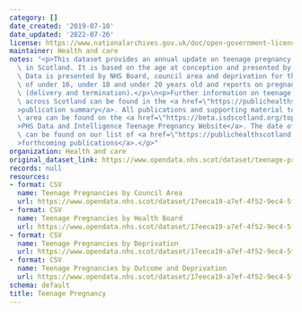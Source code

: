 ```yaml
---
category: []
date_created: '2019-07-10'
date_updated: '2022-07-26'
license: https://www.nationalarchives.gov.uk/doc/open-government-licence/version/3/
maintainer: Health and care
notes: "<p>This dataset provides an annual update on teenage pregnancy statistics\
  \ in Scotland. It is based on the age at conception and presented by year of\n conception.\
  \ Data is presented by NHS Board, council area and deprivation for the age groups\
  \ of under 16, under 18 and under 20 years old and reports on pregnancies and outcome\
  \ (delivery and termination).</p>\n<p>Further information on teenage pregnancies\
  \ across Scotland can be found in the <a href=\"https://publichealthscotland.scot/publications/teenage-pregnancies/\"\
  >publication summary</a>. All publications and supporting material to this topic\
  \ area can be found on the <a href=\"https://beta.isdscotland.org/topics/maternity-and-births/teenage-pregnancy/\"\
  >PHS Data and Intelligence Teenage Pregnancy Website</a>. The date of the next release\
  \ can be found on our list of <a href=\"https://publichealthscotland.scot/publications/forthcoming-publications/\"\
  >forthcoming publications</a>.</p>"
organization: Health and care
original_dataset_link: https://www.opendata.nhs.scot/dataset/teenage-pregnancy
records: null
resources:
- format: CSV
  name: Teenage Pregnancies by Council Area
  url: https://www.opendata.nhs.scot/dataset/17eeca19-a7ef-4f52-9ec4-5f9331e31cfc/resource/e7454f7b-3d2c-4dc2-abaa-c59604d9cefc/download/tp_od_caoutcome.csv
- format: CSV
  name: Teenage Pregnancies by Health Board
  url: https://www.opendata.nhs.scot/dataset/17eeca19-a7ef-4f52-9ec4-5f9331e31cfc/resource/bb758751-28cf-4aa2-a4ed-e27f38a411af/download/tp_od_hboutcome.csv
- format: CSV
  name: Teenage Pregnancies by Deprivation
  url: https://www.opendata.nhs.scot/dataset/17eeca19-a7ef-4f52-9ec4-5f9331e31cfc/resource/361ab1bf-2254-431a-8431-37ccc3627bfe/download/tp_od_hbsimd.csv
- format: CSV
  name: Teenage Pregnancies by Outcome and Deprivation
  url: https://www.opendata.nhs.scot/dataset/17eeca19-a7ef-4f52-9ec4-5f9331e31cfc/resource/3ce36f7a-73da-45c6-909a-0898191ee611/download/tp_od_outcomesimd.csv
schema: default
title: Teenage Pregnancy
---
```


